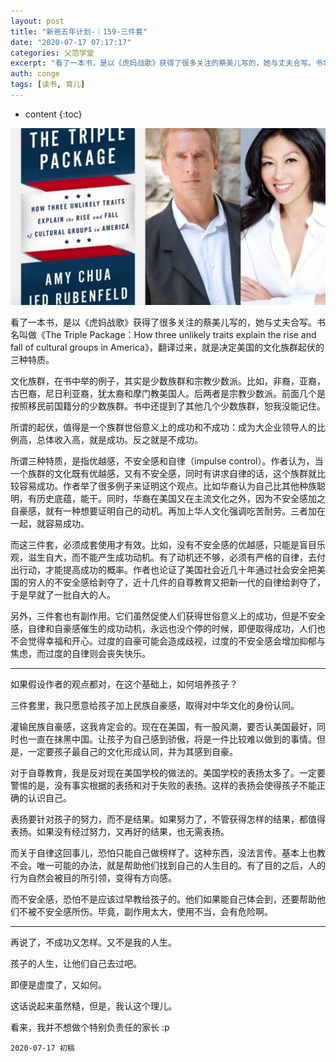 ```yaml
---
layout: post
title: "新爸五年计划-｜159-三件套"
date: "2020-07-17 07:17:17"
categories: 父范学堂
excerpt: "看了一本书，是以《虎妈战歌》获得了很多关注的蔡美儿写的，她与丈夫合写。书名叫做《The Triple Package：How three unlikely traits explain the rise and fall of cultural groups in America》，翻译过来，就是决定美国的文化族群起伏的三种特质..."
auth: conge
tags: [读书, 育儿]
---
```

* content
{:toc}

![ ](/assets/images/父范学堂/118382-f0cb72f40c49a583.png)

看了一本书，是以《虎妈战歌》获得了很多关注的蔡美儿写的，她与丈夫合写。书名叫做《The Triple Package：How three unlikely traits explain the rise and fall of cultural groups in America》，翻译过来，就是决定美国的文化族群起伏的三种特质。

文化族群，在书中举的例子，其实是少数族群和宗教少数派。比如，非裔，亚裔，古巴裔，尼日利亚裔，犹太裔和摩门教美国人。后两者是宗教少数派。前面几个是按照移民前国籍分的少数族群。书中还提到了其他几个少数族群，恕我没能记住。

所谓的起伏，值得是一个族群世俗意义上的成功和不成功：成为大企业领导人的比例高，总体收入高，就是成功。反之就是不成功。

所谓三种特质，是指优越感，不安全感和自律（impulse control）。作者认为，当一个族群的文化既有优越感，又有不安全感，同时有讲求自律的话，这个族群就比较容易成功。作者举了很多例子来证明这个观点。比如华裔认为自己比其他种族聪明，有历史底蕴，能干。同时，华裔在美国又在主流文化之外，因为不安全感加之自豪感，就有一种想要证明自己的动机。再加上华人文化强调吃苦耐劳。三者加在一起，就容易成功。

而这三件套，必须成套使用才有效。比如，没有不安全感的优越感，只能是盲目乐观，滋生自大，而不能产生成功动机。有了动机还不够，必须有严格的自律，去付出行动，才能提高成功的概率。作者也论证了美国社会近几十年通过社会安全把美国的穷人的不安全感给剥夺了，近十几件的自尊教育又把新一代的自律给剥夺了，于是早就了一批自大的人。

另外，三件套也有副作用。它们虽然促使人们获得世俗意义上的成功，但是不安全感，自律和自豪感催生的成功动机，永远也没个停的时候，即便取得成功，人们也不会觉得幸福和开心。过度的自豪可能会造成歧视，过度的不安全感会增加抑郁与焦虑，而过度的自律则会丧失快乐。

-----

如果假设作者的观点都对，在这个基础上，如何培养孩子？

三件套里，我只愿意给孩子加上民族自豪感，取得对中华文化的身份认同。

灌输民族自豪感，这我肯定会的。现在在美国，有一股风潮，要否认美国最好，同时也一直在抹黑中国。让孩子为自己感到骄傲，将是一件比较难以做到的事情。但是，一定要孩子最自己的文化形成认同，并为其感到自豪。

对于自尊教育，我是反对现在美国学校的做法的。美国学校的表扬太多了。一定要警惕的是，没有事实根据的表扬和对于失败的表扬。这样的表扬会使得孩子不能正确的认识自己。

表扬要针对孩子的努力，而不是结果。如果努力了，不管获得怎样的结果，都值得表扬。如果没有经过努力，又再好的结果，也无需表扬。

而关于自律这回事儿，恐怕只能自己做榜样了。这种东西，没法言传。基本上也教不会。唯一可能的办法，就是帮助他们找到自己的人生目的。有了目的之后，人的行为自然会被目的所引领，变得有方向感。

而不安全感，恐怕不是应该过早教给孩子的。他们如果能自己体会到，还要帮助他们不被不安全感所伤。毕竟，副作用太大，使用不当，会有危险啊。

----

再说了，不成功又怎样。又不是我的人生。

孩子的人生，让他们自己去过吧。

即便是虚度了，又如何。

这话说起来虽然糙，但是，我认这个理儿。

看来，我并不想做个特别负责任的家长 :p 

```
2020-07-17 初稿
```
